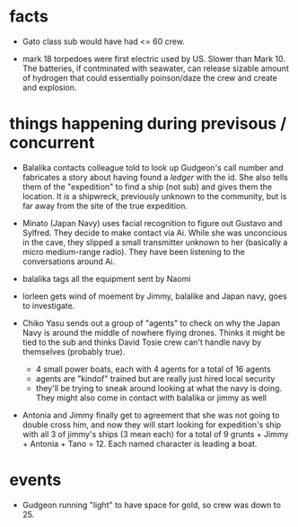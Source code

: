 
# facts

- Gato class sub would have had <= 60 crew.

- mark 18 torpedoes were first electric used by US. Slower than Mark 10. The batteries, if contminated with seawater, can release sizable amount of hydrogen that could essentially poinson/daze the crew and create and explosion.

# things happening during previsous / concurrent

- Balalika contacts colleague told to look up Gudgeon's call number and fabricates a story about having found a *ledger* with the id. She also tells them of the "expedition" to find a ship (not sub) and gives them the location. It *is* a shipwreck, previously unknown to the community, but is far away from the site of the true expedition.

- Minato (Japan Navy) uses facial recognition to figure out Gustavo and Sylfred. They decide to make contact via Ai. While she was unconcious in the cave, they slipped a small transmitter unknown to her (basically a micro medium-range radio). They have been listening to the conversations around Ai.

- balalika tags all the equipment sent by Naomi

- lorleen gets wind of moement by Jimmy, balalike and Japan navy, goes to investigate.

- Chiko Yasu sends out a group of "agents" to check on why the Japan Navy is around the middle of nowhere flying drones. Thinks it might be tied to the sub and thinks David Tosie crew can't handle navy by themselves (probably true).
  - 4 small power boats, each with 4 agents for a total of 16 agents
  - agents are "kindof" trained but are really just hired local security
  - they'll be trying to sneak around looking at what the navy is doing. They might also come in contact with balalika or jimmy as well
  
- Antonia and Jimmy finally get to agreement that she was not going to double cross him, and now they will start looking for expedition's ship with all 3 of jimmy's ships (3 mean each) for a total of 9 grunts + Jimmy + Antonia + Tano = 12. Each named character is leading a boat.

# events

- Gudgeon running "light" to have space for gold, so crew was down to 25.

